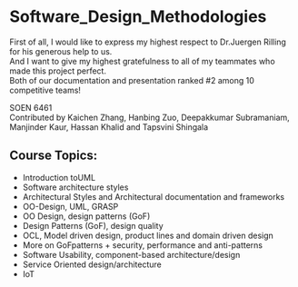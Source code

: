 # Software_Design_Methodologies

First of all, I would like to express my highest respect to Dr.Juergen Rilling for his generous help to us.<br />
And I want to give my highest gratefulness to all of my teammates who made this project perfect.<br />
Both of our documentation and presentation ranked #2 among 10 competitive teams!<br />

SOEN 6461 <br />
Contributed by Kaichen Zhang, Hanbing Zuo, Deepakkumar Subramaniam, Manjinder Kaur, Hassan Khalid and Tapsvini Shingala<br />


## Course Topics:
* Introduction toUML
* Software architecture styles
* Architectural Styles and Architectural documentation and frameworks
* OO-Design, UML, GRASP
* OO Design, design patterns (GoF)
* Design Patterns (GoF), design quality
* OCL, Model driven design, product lines and domain driven design
* More on GoFpatterns + security, performance and anti-patterns
* Software Usability, component-based architecture/design
* Service Oriented design/architecture
* IoT

